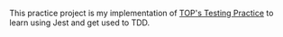 This practice project is my implementation of [TOP's Testing Practice](https://www.theodinproject.com/lessons/javascript-testing-practice) to learn using Jest and get used to TDD.
